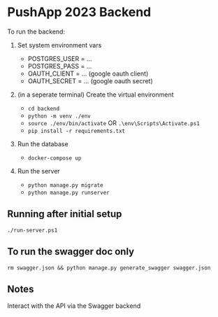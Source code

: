# PushApp 2023 Backend

To run the backend:

1. Set system environment vars
   * POSTGRES_USER = ...
   * POSTGRES_PASS = ...
   * OAUTH_CLIENT = ... (google oauth client)
   * OAUTH_SECRET = ... (google oauth secret)

2. (in a seperate terminal) Create the virtual environment
   * `cd backend`
   * `python -m venv ./env`
   * `source ./env/bin/activate` OR `.\env\Scripts\Activate.ps1`
   * `pip install -r requirements.txt`

2. Run the database
   * `docker-compose up`

3. Run the server
   * `python manage.py migrate`
   * `python manage.py runserver`

## Running after initial setup

`./run-server.ps1`

## To run the swagger doc only

`rm swagger.json && python manage.py generate_swagger swagger.json`

## Notes

Interact with the API via the Swagger backend
